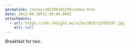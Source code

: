 ```yaml
---
permalink: /notes/201208101150/index.html
date: 2012-08-10T11:50:04.000Z
attachments:
  - url: https://cdn.rknight.me/site/2025/12769197.jpg
    alt: null
---
```


Breakfast for two.
